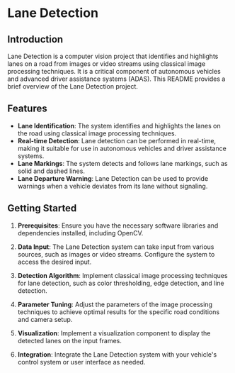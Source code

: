 # Lane Detection

## Introduction
Lane Detection is a computer vision project that identifies and highlights lanes on a road from images or video streams using classical image processing techniques. It is a critical component of autonomous vehicles and advanced driver assistance systems (ADAS). This README provides a brief overview of the Lane Detection project.

## Features
- **Lane Identification**: The system identifies and highlights the lanes on the road using classical image processing techniques.
- **Real-time Detection**: Lane detection can be performed in real-time, making it suitable for use in autonomous vehicles and driver assistance systems.
- **Lane Markings**: The system detects and follows lane markings, such as solid and dashed lines.
- **Lane Departure Warning**: Lane Detection can be used to provide warnings when a vehicle deviates from its lane without signaling.

## Getting Started
1. **Prerequisites**: Ensure you have the necessary software libraries and dependencies installed, including OpenCV.

2. **Data Input**: The Lane Detection system can take input from various sources, such as images or video streams. Configure the system to access the desired input.

3. **Detection Algorithm**: Implement classical image processing techniques for lane detection, such as color thresholding, edge detection, and line detection.

4. **Parameter Tuning**: Adjust the parameters of the image processing techniques to achieve optimal results for the specific road conditions and camera setup.

5. **Visualization**: Implement a visualization component to display the detected lanes on the input frames.

6. **Integration**: Integrate the Lane Detection system with your vehicle's control system or user interface as needed.
